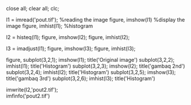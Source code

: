 close all; clear all; clc;

I1 = imread('pout.tif'); %reading the image
figure, imshow(I1) %display the image
figure, imhist(I1); %histogram

I2 = histeq(I1);
figure, imshow(I2); 
figure, imhist(I2); 

I3 = imadjust(I1);
figure, imshow(I3);
figure, imhist(I3);

figure, 
subplot(3,2,1); imshow(I1); title('Original image')
subplot(3,2,2); imhist(I1); title('Histogram')
subplot(3,2,3); imshow(I2); title('gambaq 2nd')
subplot(3,2,4); imhist(I2); title('Histogram')
subplot(3,2,5); imshow(I3); title('gambaq 3rd')
subplot(3,2,6); imhist(I3); title('Histogram')

imwrite(I2,'pout2.tif');	
imfinfo('pout2.tif')
